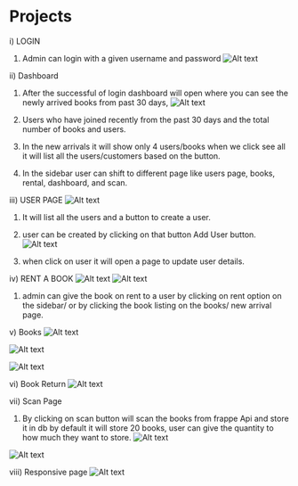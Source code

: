 # Projects
i) LOGIN
1. Admin can login with a given username and password
![Alt text](https://github.com/felix1614/Projects/blob/Library-Management-System/screenshots/login.png "Optional Title")

ii) Dashboard
1. After the successful of login dashboard will open where you can see the newly arrived books from past 30 days,
![Alt text](https://github.com/felix1614/Projects/blob/Library-Management-System/screenshots/Dashboard.png "Optional Title")

2. Users who have joined recently from the past 30 days and the total number of books and users.
3. In the new arrivals it will show only 4 users/books when we click see all it will list all the users/customers based on the button.
4. In the sidebar user can shift to different page like users page, books, rental, dashboard, and scan.

iii) USER PAGE
![Alt text](https://github.com/felix1614/Projects/blob/Library-Management-System/screenshots/all%20users.png "Optional Title")
1. It will list all the users and a button to create a user.
2. user can be created by clicking on that button Add User button.
![Alt text](https://github.com/felix1614/Projects/blob/Library-Management-System/screenshots/add%20user.png "Optional Title")

3. when click on user it will open a page to update user details.

iv) RENT A BOOK
![Alt text](https://github.com/felix1614/Projects/blob/Library-Management-System/screenshots/book%20rent.png "Optional Title")
![Alt text](https://github.com/felix1614/Projects/blob/Library-Management-System/screenshots/rent%20book.png "Optional Title")

1. admin can give the book on rent to a user by clicking on rent option on the sidebar/ or by clicking the book listing on the books/ new arrival page.

v) Books
![Alt text](https://github.com/felix1614/Projects/blob/Library-Management-System/screenshots/all%20books.png "Optional Title")

![Alt text](https://github.com/felix1614/Projects/blob/Library-Management-System/screenshots/New%20Arrivals.png "Optional Title")

![Alt text](https://github.com/felix1614/Projects/blob/Library-Management-System/screenshots/new%20customers.png "Optional Title")

vi) Book Return
![Alt text](https://github.com/felix1614/Projects/blob/Library-Management-System/screenshots/book%20return.png "Optional Title")

vii) Scan Page

1) By clicking on scan button will scan the books from frappe Api and store it in db by default it will store 20 books, user can give the quantity to how much they want to store. 
![Alt text](https://github.com/felix1614/Projects/blob/Library-Management-System/screenshots/dynamic%20page.png "Optional Title")

![Alt text](https://github.com/felix1614/Projects/blob/Library-Management-System/screenshots/scan%20result.png "Optional Title")

viii) Responsive page
![Alt text](https://github.com/felix1614/Projects/blob/Library-Management-System/screenshots/dynamic%20page.png "Optional Title")
